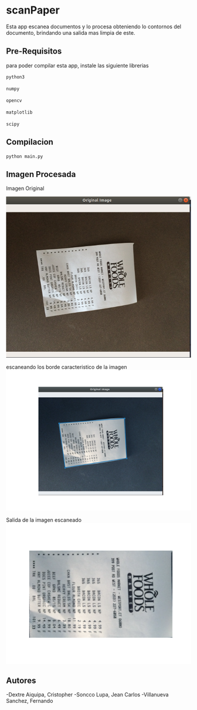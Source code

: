 # scanPaper
Esta app escanea documentos y lo procesa obteniendo lo contornos del documento, brindando una salida mas limpia de este.

## Pre-Requisitos
para poder compilar esta app, instale las siguiente librerias

```
python3

numpy

opencv

matplotlib

scipy

```

## Compilacion
```
python main.py

```

##  Imagen Procesada

Imagen Original

![scale = 0.3](https://raw.githubusercontent.com/tom-sb/scanPaper/master/img1.png)

escaneando los borde caracteristico de la imagen
![](https://raw.githubusercontent.com/tom-sb/scanPaper/master/img1con.png)

Salida de la imagen escaneado
![](https://raw.githubusercontent.com/tom-sb/scanPaper/master/img1drop.png)

## Autores

-Dextre Aiquipa, Cristopher
-Soncco Lupa, Jean Carlos
-Villanueva Sanchez, Fernando

